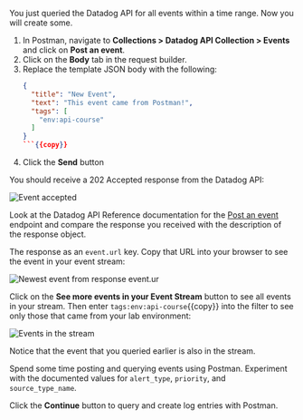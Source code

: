 You just queried the Datadog API for all events within a time range. Now you will create some.

1. In Postman, navigate to **Collections > Datadog API Collection > Events** and click on **Post an event**. 
1. Click on the **Body** tab in the request builder. 
1. Replace the template JSON body with the following:
   ```json
   {
     "title": "New Event",
     "text": "This event came from Postman!",
     "tags": [
       "env:api-course"
     ]
   }
   ```{{copy}}
1. Click the **Send** button

You should receive a 202 Accepted response from the Datadog API:

![Event accepted](./assets/post_event_success.png)

Look at the Datadog API Reference documentation for the [Post an event](https://docs.datadoghq.com/api/latest/events/#post-an-event) endpoint and compare the response you received with the description of the response object.

The response as an `event.url` key. Copy that URL into your browser to see the event in your event stream:

![Newest event from response event.ur](./assets/newest_event.png)

Click on the **See more events in your Event Stream** button to see all events in your stream. Then enter `tags:env:api-course`{{copy}} into the filter to see only those that came from your lab environment:

![Events in the stream](./assets/dd_app_event_stream.png)

Notice that the event that you queried earlier is also in the stream.

Spend some time posting and querying events using Postman. Experiment with the documented values for `alert_type`, `priority`, and `source_type_name`.

Click the **Continue** button to query and create log entries with Postman.
